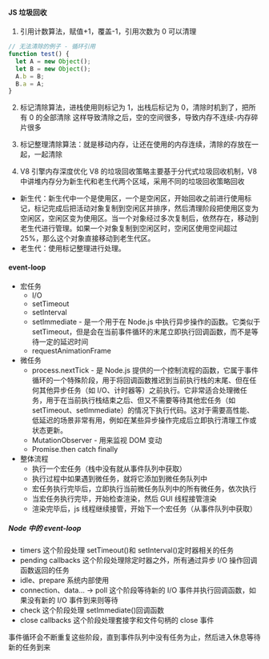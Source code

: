 #### JS 垃圾回收

1. 引用计数算法，赋值+1，覆盖-1，引用次数为 0 可以清理

```js
// 无法清除的例子 - 循环引用
function test() {
  let A = new Object();
  let B = new Object();
  A.b = B;
  B.a = A;
}
```

2. 标记清除算法，进栈使用则标记为 1，出栈后标记为 0，清除时机到了，把所有 0 的全部清除
   这样导致清除之后，空的空间很多，导致内存不连续-内存碎片很多

3. 标记整理清除算法：就是移动内存，让还在使用的内存连续，清除的存放在一起，一起清除

4. V8 引擎内存深度优化
   V8 的垃圾回收策略主要基于分代式垃圾回收机制，V8 中讲堆内存分为新生代和老生代两个区域，采用不同的垃圾回收策略回收

- 新生代：新生代中一个是使用区，一个是空闲区，开始回收之前进行使用标记，标记完成后把活动对象复制到空闲区并排序，然后清理阶段把使用区变为空闲区，空闲区变为使用区。当一个对象经过多次复制后，依然存在，移动到老生代进行管理。如果一个对象复制到空闲区时，空闲区使用空间超过 25%，那么这个对象直接移动到老生代区。
- 老生代：使用标记整理进行处理。

#### event-loop

- 宏任务
  - I/O
  - setTimeout
  - setInterval
  - setImmediate - 是一个用于在 Node.js 中执行异步操作的函数。它类似于 setTimeout，但是会在当前事件循环的末尾立即执行回调函数，而不是等待一定的延迟时间
  - requestAnimationFrame
- 微任务
  - process.nextTick - 是 Node.js 提供的一个控制流程的函数，它属于事件循环的一个特殊阶段，用于将回调函数推迟到当前执行栈的末尾、但在任何其他异步任务（如 I/O、计时器等）之前执行。它非常适合处理微任务，用于在当前执行栈结束之后、但又不需要等待其他宏任务（如 setTimeout、setImmediate）的情况下执行代码。这对于需要高性能、低延迟的场景非常有用，例如在某些异步操作完成后立即执行清理工作或状态更新。
  - MutationObserver - 用来监视 DOM 变动
  - Promise.then catch finally
- 整体流程
  - 执行一个宏任务（栈中没有就从事件队列中获取）
  - 执行过程中如果遇到微任务，就将它添加到微任务队列中
  - 宏任务执行完毕后，立即执行当前微任务队列中的所有微任务，依次执行
  - 当宏任务执行完毕，开始检查渲染，然后 GUI 线程接管渲染
  - 渲染完毕后，js 线程继续接管，开始下一个宏任务（从事件队列中获取）

##### Node 中的 event-loop

- timers 这个阶段处理 setTimeout()和 setInterval()定时器相关的任务
- pending callbacks 这个阶段处理除定时器之外，所有通过异步 I/O 操作回调函数返回的任务
- idle、prepare 系统内部使用
- connection、data... -> poll 这个阶段等待新的 I/O 事件并执行回调函数，如果没有新的 I/O 事件到来则等待
- check 这个阶段处理 setImmediate()回调函数
- close callbacks 这个阶段处理套接字和文件句柄的 close 事件

事件循环会不断重复这些阶段，直到事件队列中没有任务为止，然后进入休息等待新的任务到来
